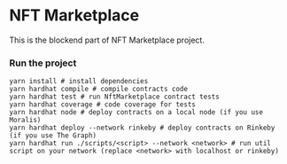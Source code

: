 # NFT Marketplace

This is the blockend part of NFT Marketplace project.

### Run the project

```shell
yarn install # install dependencies
yarn hardhat compile # compile contracts code
yarn hardhat test # run NftMarketplace contract tests
yarn hardhat coverage # code coverage for tests
yarn hardhat node # deploy contracts on a local node (if you use Moralis)
yarn hardhat deploy --network rinkeby # deploy contracts on Rinkeby (if you use The Graph)
yarn hardhat run ./scripts/<script> --network <network> # run util script on your network (replace <network> with localhost or rinkeby)
```
